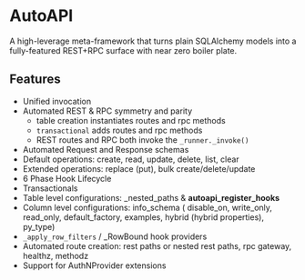 # AutoAPI

A high-leverage meta-framework that turns plain SQLAlchemy models into a fully-featured REST+RPC surface with near zero boiler plate.

## Features
- Unified invocation 
- Automated REST & RPC symmetry and parity
	- table creation instantiates routes and rpc methods
	- `transactional` adds routes and rpc methods
	- REST routes and RPC both invoke the `_runner._invoke()`
- Automated Request and Response schemas
- Default operations: create, read, update, delete, list, clear
- Extended operations: replace (put), bulk create/delete/update
- 6 Phase Hook Lifecycle
- Transactionals
- Table level configurations: _nested_paths & __autoapi_register_hooks__
- Column level configurations: info_schema ( disable_on, write_only, read_only, default_factory, examples, hybrid (hybrid properties), py_type)
- `_apply_row_filters` / _RowBound hook providers
- Automated route creation: rest paths or nested rest paths, rpc gateway, healthz, methodz
- Support for AuthNProvider extensions
